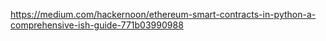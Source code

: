 https://medium.com/hackernoon/ethereum-smart-contracts-in-python-a-comprehensive-ish-guide-771b03990988